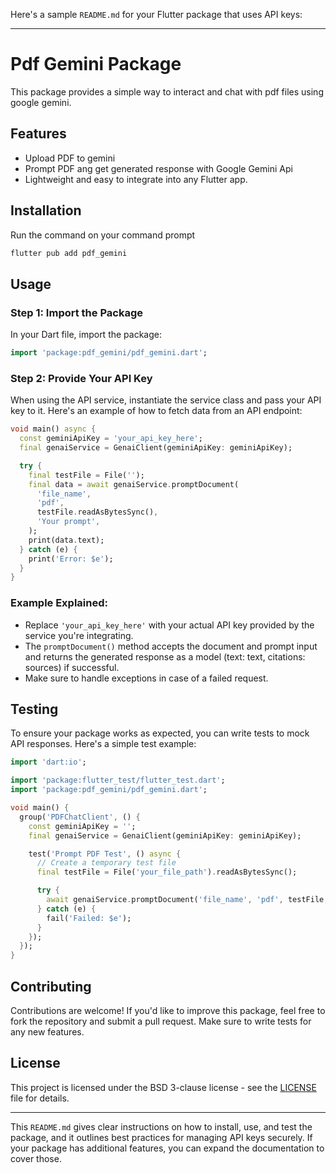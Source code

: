 Here's a sample `README.md` for your Flutter package that uses API keys:

---

# Pdf Gemini Package

This package provides a simple way to interact and chat with pdf files using google gemini.

## Features
- Upload PDF to gemini
- Prompt PDF ang get generated response with Google Gemini Api
- Lightweight and easy to integrate into any Flutter app.

## Installation

Run the command on your command prompt

```bash
flutter pub add pdf_gemini
```

## Usage

### Step 1: Import the Package
In your Dart file, import the package:

```dart
import 'package:pdf_gemini/pdf_gemini.dart';

```

### Step 2: Provide Your API Key
When using the API service, instantiate the service class and pass your API key to it. Here's an example of how to fetch data from an API endpoint:

```dart
void main() async {
  const geminiApiKey = 'your_api_key_here';
  final genaiService = GenaiClient(geminiApiKey: geminiApiKey);

  try {
    final testFile = File('');
    final data = await genaiService.promptDocument(
      'file_name', 
      'pdf', 
      testFile.readAsBytesSync(), 
      'Your prompt',
    );
    print(data.text);
  } catch (e) {
    print('Error: $e');
  }
}
```

### Example Explained:
- Replace `'your_api_key_here'` with your actual API key provided by the service you're integrating.
- The `promptDocument()` method accepts the document and prompt input and returns the generated response as a model (text: text, citations: sources) if successful.
- Make sure to handle exceptions in case of a failed request.

## Testing

To ensure your package works as expected, you can write tests to mock API responses. Here's a simple test example:

```dart
import 'dart:io';

import 'package:flutter_test/flutter_test.dart';
import 'package:pdf_gemini/pdf_gemini.dart';

void main() {
  group('PDFChatClient', () {
    const geminiApiKey = '';
    final genaiService = GenaiClient(geminiApiKey: geminiApiKey);

    test('Prompt PDF Test', () async {
      // Create a temporary test file
      final testFile = File('your_file_path').readAsBytesSync();

      try {
        await genaiService.promptDocument('file_name', 'pdf', testFile, 'your_prompt');
      } catch (e) {
        fail('Failed: $e');
      }
    });
  });
}

```

## Contributing

Contributions are welcome! If you'd like to improve this package, feel free to fork the repository and submit a pull request. Make sure to write tests for any new features.

## License

This project is licensed under the BSD 3-clause license - see the [LICENSE](LICENSE) file for details.

---

This `README.md` gives clear instructions on how to install, use, and test the package, and it outlines best practices for managing API keys securely. If your package has additional features, you can expand the documentation to cover those.